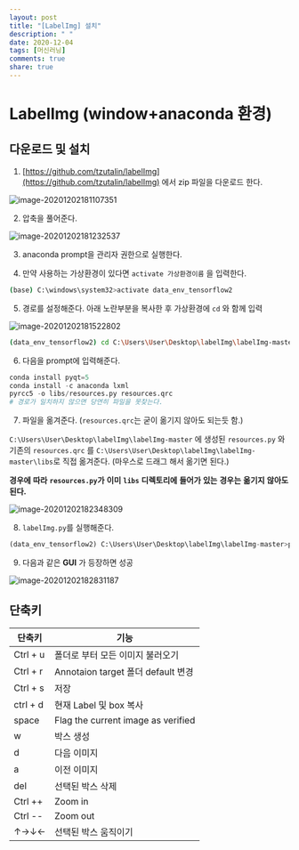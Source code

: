 ```yaml
---
layout: post
title: "[LabelImg] 설치"
description: " "
date: 2020-12-04
tags: [머신러닝]
comments: true
share: true
---
```



# LabelImg (window+anaconda 환경)



## 다운로드 및 설치 

1. [https://github.com/tzutalin/labelImg](https://github.com/tzutalin/labelImg) 에서 zip 파일을 다운로드 한다. 

![image-20201202181107351](markdown-images/image-20201202181107351.png)



2. 압축을 풀어준다.

![image-20201202181232537](markdown-images/image-20201202181232537.png)

3. anaconda prompt을 관리자 권한으로 실행한다.



4. 만약 사용하는 가상환경이 있다면 `activate 가상환경이름` 을 입력한다.

```bash
(base) C:\windows\system32>activate data_env_tensorflow2
```



5. 경로를 설정해준다. 아래 노란부분을 복사한 후 가상환경에 `cd` 와 함께 입력

![image-20201202181522802](markdown-images/image-20201202181522802.png)

```bash
(data_env_tensorflow2) cd C:\Users\User\Desktop\labelImg\labelImg-master
```



6. 다음을 prompt에 입력해준다. 

```python
conda install pyqt=5
conda install -c anaconda lxml
pyrcc5 -o libs/resources.py resources.qrc
# 경로가 일치하지 않으면 당연히 파일을 못찾는다.
```



7.  파일을 옮겨준다. (`resources.qrc`는 굳이 옮기지 않아도 되는듯 함.)

`C:\Users\User\Desktop\labelImg\labelImg-master` 에 생성된 `resources.py` 와 기존의 `resources.qrc` 를 `C:\Users\User\Desktop\labelImg\labelImg-master\libs`로 직접 옮겨준다. (마우스로 드래그 해서 옮기면 된다.)

**경우에** **따라** **`resources.py`가** **이미** **`libs`** **디렉토리에** **들어가** **있는** **경우는** **옮기지** **않아도** **된다.**

 

![image-20201202182348309](markdown-images/image-20201202182348309.png)

8. `labelImg.py`를 실행해준다.

```python
(data_env_tensorflow2) C:\Users\User\Desktop\labelImg\labelImg-master>python labelImg.py
```



9. 다음과 같은 **GUI** 가 등장하면 성공

![image-20201202182831187](markdown-images/image-20201202182831187.png)



## 단축키
| 단축키         |  기능                                  |
| -------- | ---------------------------------- |
| Ctrl + u | 폴더로 부터 모든 이미지 불러오기   |
| Ctrl + r | Annotaion target 폴더 default 변경 |
| Ctrl + s | 저장                               |
| ctrl + d | 현재 Label 및 box 복사             |
| space    | Flag the current image as verified |
| w        | 박스 생성                          |
| d        | 다음 이미지                        |
| a        | 이전 이미지                        |
| del      | 선택된 박스 삭제                   |
| Ctrl ++  | Zoom in                            |
| Ctrl --  | Zoom out                           |
| ↑→↓←     | 선택된 박스 움직이기               |

